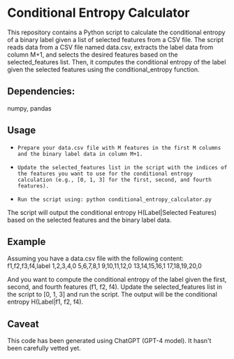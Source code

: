 # Conditional Entropy Calculator

This repository contains a Python script to calculate the conditional entropy of a binary label given a list of selected features from a CSV file. The script reads data
from a CSV file named data.csv, extracts the label data from column M+1, and selects the desired features based on the selected_features list. Then, it computes the
conditional entropy of the label given the selected features using the conditional_entropy function.

## Dependencies:    
numpy,     pandas

## Usage
*     Prepare your data.csv file with M features in the first M columns and the binary label data in column M+1.
*     Update the selected_features list in the script with the indices of the features you want to use for the conditional entropy calculation (e.g., [0, 1, 3] for the first, second, and fourth features).
*     Run the script using: python conditional_entropy_calculator.py

The script will output the conditional entropy H(Label|Selected Features) based on the selected features and the binary label data.

## Example

Assuming you have a data.csv file with the following content:
f1,f2,f3,f4,label
1,2,3,4,0
5,6,7,8,1
9,10,11,12,0
13,14,15,16,1
17,18,19,20,0

And you want to compute the conditional entropy of the label given the first, second, and fourth features (f1, f2, f4). Update the selected_features list in the script to [0, 1, 3] and run the script. The output will be the conditional entropy H(Label|f1, f2, f4).

## Caveat
This code has been generated using ChatGPT (GPT-4 model). It hasn't been carefully vetted yet. 
